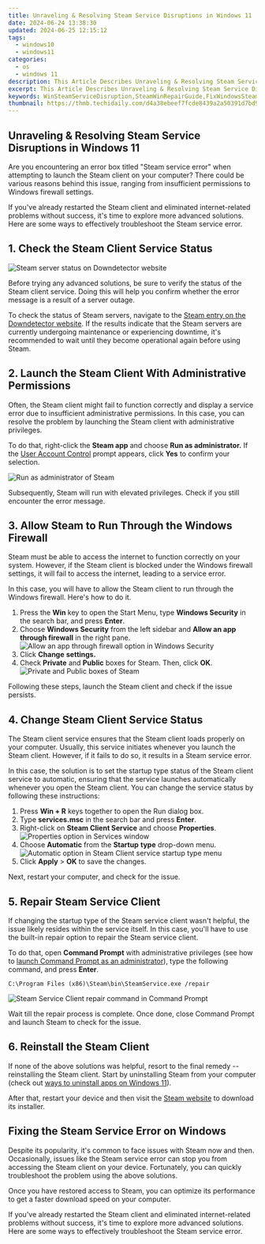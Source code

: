 ```yaml
---
title: Unraveling & Resolving Steam Service Disruptions in Windows 11
date: 2024-06-24 13:38:30
updated: 2024-06-25 12:15:12
tags:
  - windows10
  - windows11
categories:
  - os
  - windows 11
description: This Article Describes Unraveling & Resolving Steam Service Disruptions in Windows 11
excerpt: This Article Describes Unraveling & Resolving Steam Service Disruptions in Windows 11
keywords: WinSteamServiceDisruption,SteamWinRepairGuide,FixWindowsSteamIssue,UnlockSteam11Errors,ResolveWinSteamCrashes,TroubleshootWinSteam,WindowsSteamRestore
thumbnail: https://thmb.techidaily.com/d4a38ebeef7fcde8439a2a50391d7bd9b46cb2287710359624ae1485aff3b993.jpg
---
```


## Unraveling & Resolving Steam Service Disruptions in Windows 11

 Are you encountering an error box titled "Steam service error" when attempting to launch the Steam client on your computer? There could be various reasons behind this issue, ranging from insufficient permissions to Windows firewall settings.

 If you've already restarted the Steam client and eliminated internet-related problems without success, it's time to explore more advanced solutions. Here are some ways to effectively troubleshoot the Steam service error.

## 1\. Check the Steam Client Service Status

![Steam server status on Downdetector website](https://static1.makeuseofimages.com/wordpress/wp-content/uploads/2023/08/steam-server-status.jpg)

 Before trying any advanced solutions, be sure to verify the status of the Steam client service. Doing this will help you confirm whether the error message is a result of a server outage.

 To check the status of Steam servers, navigate to the [Steam entry on the Downdetector website](https://downdetector.com/status/steam/). If the results indicate that the Steam servers are currently undergoing maintenance or experiencing downtime, it's recommended to wait until they become operational again before using Steam.

## 2\. Launch the Steam Client With Administrative Permissions

 Often, the Steam client might fail to function correctly and display a service error due to insufficient administrative permissions. In this case, you can resolve the problem by launching the Steam client with administrative privileges.

 To do that, right-click the **Steam app** and choose **Run as administrator.** If the [User Account Control](https://www.makeuseof.com/tag/user-account-control-windows-10/) prompt appears, click **Yes** to confirm your selection.

![Run as administrator of Steam](https://static1.makeuseofimages.com/wordpress/wp-content/uploads/2023/08/run-as-administrator.jpg)

 Subsequently, Steam will run with elevated privileges. Check if you still encounter the error message.

## 3\. Allow Steam to Run Through the Windows Firewall

 Steam must be able to access the internet to function correctly on your system. However, if the Steam client is blocked under the Windows firewall settings, it will fail to access the internet, leading to a service error.

 In this case, you will have to allow the Steam client to run through the Windows firewall. Here's how to do it.

1. Press the **Win** key to open the Start Menu, type **Windows Security** in the search bar, and press **Enter**.
2. Choose **Windows Security** from the left sidebar and **Allow an app through firewall** in the right pane.  
![Allow an app through firewall option in Windows Security](https://static1.makeuseofimages.com/wordpress/wp-content/uploads/2023/08/allow-an-app-through-firewall.jpg)
3. Click **Change** **settings.**
4. Check **Private** and **Public** boxes for Steam. Then, click **OK**.  
![Private and Public boxes of Steam](https://static1.makeuseofimages.com/wordpress/wp-content/uploads/2023/08/private-and-public-boxes.jpg)

 Following these steps, launch the Steam client and check if the issue persists.

## 4\. Change Steam Client Service Status

 The Steam client service ensures that the Steam client loads properly on your computer. Usually, this service initiates whenever you launch the Steam client. However, if it fails to do so, it results in a Steam service error.

 In this case, the solution is to set the startup type status of the Steam client service to automatic, ensuring that the service launches automatically whenever you open the Steam client. You can change the service status by following these instructions:

1. Press **Win + R** keys together to open the Run dialog box.
2. Type **services.msc** in the search bar and press **Enter**.
3. Right-click on **Steam Client Service** and choose **Properties**.  
![Properties option in Services window](https://static1.makeuseofimages.com/wordpress/wp-content/uploads/2023/08/properties-option.jpg)
4. Choose **Automatic** from the **Startup** **type** drop-down menu.  
![Automatic option in Steam Client service startup type menu](https://static1.makeuseofimages.com/wordpress/wp-content/uploads/2023/08/automatic.jpg)
5. Click **Apply** \> **OK** to save the changes.

 Next, restart your computer, and check for the issue.

## 5\. Repair Steam Service Client

 If changing the startup type of the Steam service client wasn't helpful, the issue likely resides within the service itself. In this case, you'll have to use the built-in repair option to repair the Steam service client.

 To do that, open **Command Prompt** with administrative privileges (see how to [launch Command Prompt as an administrator](https://www.makeuseof.com/windows-run-command-prompt-admin/)), type the following command, and press **Enter**.

`C:\Program Files (x86)\Steam\bin\SteamService.exe /repair`

![Steam Service Client repair command in Command Prompt](https://static1.makeuseofimages.com/wordpress/wp-content/uploads/2023/08/steam-service-client-repair-command.jpg)

 Wait till the repair process is complete. Once done, close Command Prompt and launch Steam to check for the issue.

## 6\. Reinstall the Steam Client

 If none of the above solutions was helpful, resort to the final remedy -- reinstalling the Steam client. Start by uninstalling Steam from your computer (check out [ways to uninstall apps on Windows 11](https://www.makeuseof.com/windows-11-different-ways-to-uninstall-software/)).

 After that, restart your device and then visit the [Steam website](https://store.steampowered.com/about/) to download its installer.

## Fixing the Steam Service Error on Windows

 Despite its popularity, it's common to face issues with Steam now and then. Occasionally, issues like the Steam service error can stop you from accessing the Steam client on your device. Fortunately, you can quickly troubleshoot the problem using the above solutions.

 Once you have restored access to Steam, you can optimize its performance to get a faster download speed on your computer.

 If you've already restarted the Steam client and eliminated internet-related problems without success, it's time to explore more advanced solutions. Here are some ways to effectively troubleshoot the Steam service error.
